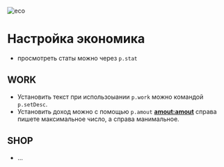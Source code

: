 ![eco](standard.gif)
# Настройка экономика

- просмотреть статы можно через `p.stat`
## WORK
  - Установить текст при использоыании `p.work` можно командой `p.setDesc`.
  - Установить доход можно с помощью `p.amout` __<amout:amout>__ справа пишете максимальное число, а справа манимальное.
## SHOP
- ...
